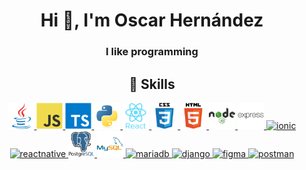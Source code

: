 <div align="center">
  <h1>Hi 👋, I'm Oscar Hernández</h1>
  <h3>I like programming</h3>

  <h2>🚀 Skills</h2>
  
  <p>
    <a href="https://raw.githubusercontent.com/devicons/devicon/master/icons/java/java-original.svg">
      <img src="https://raw.githubusercontent.com/devicons/devicon/master/icons/java/java-original.svg" alt="java" width="42" height="42" />
    </a>
    <a href="https://raw.githubusercontent.com/devicons/devicon/master/icons/javascript/javascript-original.svg">
      <img src="https://raw.githubusercontent.com/devicons/devicon/master/icons/javascript/javascript-original.svg" alt="javascript" width="42" height="42" />
    </a>
    <a href="https://raw.githubusercontent.com/devicons/devicon/master/icons/typescript/typescript-original.svg">
      <img src="https://raw.githubusercontent.com/devicons/devicon/master/icons/typescript/typescript-original.svg" alt="typescript" width="42" height="42" />
    </a>
    <a href="https://raw.githubusercontent.com/devicons/devicon/master/icons/python/python-original.svg">
      <img src="https://raw.githubusercontent.com/devicons/devicon/master/icons/python/python-original.svg" alt="python" width="42" height="42" />
    </a>
    <a href="https://raw.githubusercontent.com/devicons/devicon/master/icons/react/react-original-wordmark.svg">
      <img src="https://raw.githubusercontent.com/devicons/devicon/master/icons/react/react-original-wordmark.svg" alt="react" width="42" height="42" />
    </a>
    <a href="https://raw.githubusercontent.com/devicons/devicon/master/icons/css3/css3-original-wordmark.svg">
      <img src="https://raw.githubusercontent.com/devicons/devicon/master/icons/css3/css3-original-wordmark.svg" alt="css3" width="42" height="42" />
    </a>
    <a href="https://raw.githubusercontent.com/devicons/devicon/master/icons/html5/html5-original-wordmark.svg">
      <img src="https://raw.githubusercontent.com/devicons/devicon/master/icons/html5/html5-original-wordmark.svg" alt="html5" width="42" height="42" />
    </a>
    <a href="https://raw.githubusercontent.com/devicons/devicon/master/icons/nodejs/nodejs-original-wordmark.svg">
      <img src="https://raw.githubusercontent.com/devicons/devicon/master/icons/nodejs/nodejs-original-wordmark.svg" alt="nodejs" width="42" height="42" />
    </a>
    <a href="https://raw.githubusercontent.com/devicons/devicon/master/icons/express/express-original-wordmark.svg">
      <img src="https://raw.githubusercontent.com/devicons/devicon/master/icons/express/express-original-wordmark.svg" alt="express" width="42" height="42" />
    </a>
    <a href="https://upload.wikimedia.org/wikipedia/commons/d/d1/Ionic_Logo.svg">
      <img src="https://upload.wikimedia.org/wikipedia/commons/d/d1/Ionic_Logo.svg" alt="ionic" width="42" height="42" />
    </a>
    <a href="https://reactnative.dev/img/header_logo.svg">
      <img src="https://reactnative.dev/img/header_logo.svg" alt="reactnative" width="42" height="42" />
    </a>
    <a href="https://raw.githubusercontent.com/devicons/devicon/master/icons/postgresql/postgresql-original-wordmark.svg">
      <img src="https://raw.githubusercontent.com/devicons/devicon/master/icons/postgresql/postgresql-original-wordmark.svg" alt="postgresql" width="42" height="42" />
    </a>
    <a href="https://raw.githubusercontent.com/devicons/devicon/master/icons/mysql/mysql-original-wordmark.svg">
      <img src="https://raw.githubusercontent.com/devicons/devicon/master/icons/mysql/mysql-original-wordmark.svg" alt="mysql" width="42" height="42" />
    </a>
    <a href="https://www.vectorlogo.zone/logos/mariadb/mariadb-icon.svg">
      <img src="https://www.vectorlogo.zone/logos/mariadb/mariadb-icon.svg" alt="mariadb" width="42" height="42" />
    </a>
    <a href="https://cdn.worldvectorlogo.com/logos/django.svg">
      <img src="https://cdn.worldvectorlogo.com/logos/django.svg" alt="django" width="42" height="42" />
    </a>
    <a href="https://www.vectorlogo.zone/logos/figma/figma-icon.svg">
      <img src="https://www.vectorlogo.zone/logos/figma/figma-icon.svg" alt="figma" width="42" height="42" />
    </a>
    <a href="https://www.vectorlogo.zone/logos/getpostman/getpostman-icon.svg">
      <img src="https://www.vectorlogo.zone/logos/getpostman/getpostman-icon.svg" alt="postman" width="42" height="42" />
    </a>
  </p>
</div>
